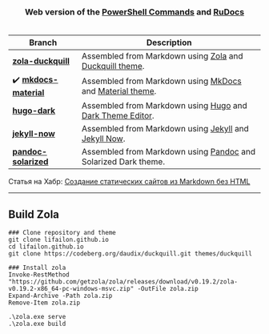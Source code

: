 <h3 align="center">
    Web version of the
    <a href="https://github.com/Lifailon/PS-Commands">PowerShell Commands</a>
    and
    <a href="https://github.com/Lifailon/rudocs">RuDocs</a>
    <br></br>
</h3>

| **Branch**                                                                                      | **Description**                                                                                                                                     |
| -                                                                                               | -                                                                                                                                                   |
| **[zola-duckquill](https://github.com/Lifailon/lifailon.github.io/tree/zola-duckquill)**        | Assembled from Markdown using [Zola](https://github.com/getzola/zola) and [Duckquill theme](https://codeberg.org/daudix/duckquill).                 |
| ✔️ **[mkdocs-material](https://github.com/Lifailon/lifailon.github.io/tree/mkdocs-material)**  | Assembled from Markdown using [MkDocs](https://github.com/mkdocs/mkdocs) and [Material theme](https://github.com/squidfunk/mkdocs-material).         |
| **[hugo-dark](https://github.com/Lifailon/lifailon.github.io/tree/hugo-dark)**                  | Assembled from Markdown using [Hugo](https://github.com/gohugoio/hugo) and [Dark Theme Editor](https://github.com/JingWangTW/dark-theme-editor).    |
| **[jekyll-now](https://github.com/Lifailon/lifailon.github.io/tree/jekyll-now)**                | Assembled from Markdown using [Jekyll](https://github.com/jekyll/jekyll) and [Jekyll Now](https://github.com/barryclark/jekyll-now).                |
| **[pandoc-solarized](https://github.com/Lifailon/lifailon.github.io/tree/pandoc-solarized)**    | Assembled from Markdown using [Pandoc](https://github.com/jgm/pandoc) and Solarized Dark theme.                                                     |

Статья на Хабр: [Создание статических сайтов из Markdown без HTML](https://habr.com/ru/articles/826474)

---

## Build Zola

```shell
### Clone repository and theme
git clone lifailon.github.io
cd lifailon.github.io
git clone https://codeberg.org/daudix/duckquill.git themes/duckquill

### Install zola
Invoke-RestMethod "https://github.com/getzola/zola/releases/download/v0.19.2/zola-v0.19.2-x86_64-pc-windows-msvc.zip" -OutFile zola.zip
Expand-Archive -Path zola.zip
Remove-Item zola.zip

.\zola.exe serve
.\zola.exe build
```